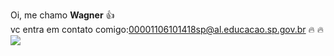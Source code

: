 Oi, me chamo **Wagner**  👍                                                      
                                                                                                                                                                                                                                                                                                  vc entra em contato comigo:00001106101418sp@al.educacao.sp.gov.br  🔥 🔥 
                                                                                                                                                                  ![](https://media1.tenor.com/m/tQ03Ys961vUAAAAd/l3fezil.gif)
